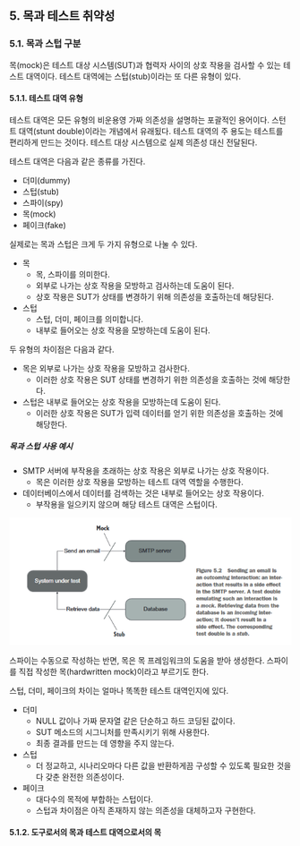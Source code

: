 
## 5. 목과 테스트 취약성

### 5.1. 목과 스텁 구분

목(mock)은 테스트 대상 시스템(SUT)과 협력자 사이의 상호 작용을 검사할 수 있는 테스트 대역이다. 
테스트 대역에는 스텁(stub)이라는 또 다른 유형이 있다. 

#### 5.1.1. 테스트 대역 유형

테스트 대역은 모든 유형의 비운용영 가짜 의존성을 설명하는 포괄적인 용어이다. 
스턴트 대역(stunt double)이라는 개념에서 유래됬다. 
테스트 대역의 주 용도는 테스트를 편리하게 만드는 것이다. 
테스트 대상 시스템으로 실제 의존성 대신 전달된다. 

테스트 대역은 다음과 같은 종류를 가진다.

* 더미(dummy)
* 스텁(stub)
* 스파이(spy)
* 목(mock)
* 페이크(fake)

실제로는 목과 스텁은 크게 두 가지 유형으로 나눌 수 있다. 

* 목
    * 목, 스파이를 의미한다. 
    * 외부로 나가는 상호 작용을 모방하고 검사하는데 도움이 된다.
    * 상호 작용은 SUT가 상태를 변경하기 위해 의존성을 호출하는데 해당된다.
* 스텁
    * 스텁, 더미, 페이크를 의미합니다. 
    * 내부로 들어오는 상호 작용을 모방하는데 도움이 된다. 

두 유형의 차이점은 다음과 같다. 

* 목은 외부로 나가는 상호 작용을 모방하고 검사한다.
    * 이러한 상호 작용은 SUT 상태를 변경하기 위한 의존성을 호출하는 것에 해당한다.
* 스텁은 내부로 들어오는 상호 작용을 모방하는데 도움이 된다. 
    * 이러한 상호 작용은 SUT가 입력 데이터를 얻기 위한 의존성을 호출하는 것에 해당한다.

##### 목과 스텁 사용 예시

* SMTP 서버에 부작용을 초래하는 상호 작용은 외부로 나가는 상호 작용이다.
    * 목은 이러한 상호 작용을 모방하는 테스트 대역 역할을 수행한다.
* 데이터베이스에서 데이터를 검색하는 것은 내부로 들어오는 상호 작용이다.
    * 부작용을 일으키지 않으며 해당 테스트 대역은 스텁이다.

<p align="center">
    <kbd>
        <img src="/images/chapter-05-01.jpg">
    </kbd>
</p>

스파이는 수동으로 작성하는 반면, 목은 목 프레임워크의 도움을 받아 생성한다. 
스파이를 직접 작성한 목(hardwritten mock)이라고 부르기도 한다. 

스텁, 더미, 페이크의 차이는 얼마나 똑똑한 테스트 대역인지에 있다. 

* 더미 
    * NULL 값이나 가짜 문자열 같은 단순하고 하드 코딩된 값이다.
    * SUT 메소드의 시그니처를 만족시키기 위해 사용한다.
    * 최종 결과를 만드는 데 영향을 주지 않는다.
* 스텁
    * 더 정교하고, 시나리오마다 다른 값을 반환하게끔 구성할 수 있도록 필요한 것을 다 갖춘 완전한 의존성이다.
* 페이크
    * 대다수의 목적에 부합하는 스텁이다.
    * 스텁과 차이점은 아직 존재하지 않는 의존성을 대체하고자 구현한다.

#### 5.1.2. 도구로서의 목과 테스트 대역으로서의 목

